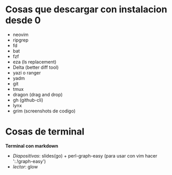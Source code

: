 # Cosas que descargar con instalacion desde 0

- neovim
- ripgrep
- fd
- bat
- fzf
- eza (ls replacement)
- Delta (better diff tool)
- yazi o ranger
- yadm
- git
- tmux
- dragon (drag and drop)
- gh (github-cli)
- lynx
- grim (screenshots de codigo)

# Cosas de terminal

**Terminal con markdown**
- _Diapositivas_:
  slides(go) + perl-graph-easy (para usar con vim hacer ':.!graph-easy')
- _lector_:
  glow
